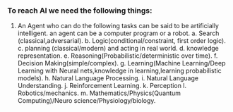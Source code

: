 
### To reach AI we need the following things:

1. An Agent who can do the following tasks can be said to be artificially intelligent. an agent can be a computer program or a robot.
	a. Search (classical,adversarial).
	b. Logic(conditional/constraint, first order logic).
	c. planning (classical/modern) and acting in real world.
	d. knowledge representation.
	e. Reasoning(Probabilistic/deterministic over time).
	f. Decision Making(simple/complex).
	g. Learning(Machine Learning/Deep Learning with Neural nets,knowledge in learning,learning probabilistic models).
	h. Natural Language Processing.
	i. Natural Language Understanding.
	j. Reinforcement Learning.
	k. Perception 
	l. Robotics/mechanics.
	m. Mathematics/Physics(Quantum Computing)/Neuro science/Physiology/biology.

